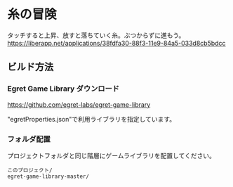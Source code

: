# 糸の冒険

タッチすると上昇、放すと落ちていく糸。ぶつからずに進もう。
<https://liberapp.net/applications/38fdfa30-88f3-11e9-84a5-033d8cb5bdcc>

## ビルド方法

### Egret Game Library ダウンロード
<https://github.com/egret-labs/egret-game-library>

"egretProperties.json"で利用ライブラリを指定しています。

### フォルダ配置
プロジェクトフォルダと同じ階層にゲームライブラリを配置してください。

```
このプロジェクト/
egret-game-library-master/
```
